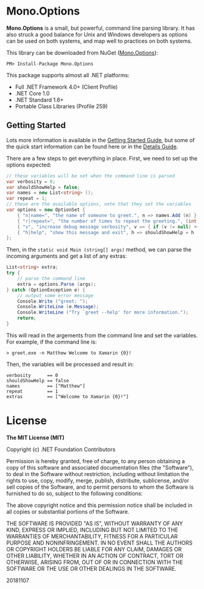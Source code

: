 # Mono.Options

**Mono.Options** is a small, but powerful, command line parsing library.  It has 
also struck a good balance for Unix and Windows developers as options can 
be used on both systems, and map well to practices on both systems.

This library can be downloaded from NuGet ([Mono.Options](https://www.nuget.org/packages/Mono.Options)):

```
PM> Install-Package Mono.Options
```

This package supports almost all .NET platforms:

 - Full .NET Framework 4.0+ (Client Profile)
 - .NET Core 1.0
 - .NET Standard 1.6+
 - Portable Class Libraries (Profile 259)

## Getting Started

Lots more information is available in the [Getting Started Guide](GettingStarted.md), 
but some of the quick start information can be found here or in 
the [Details Guide](Details.md).

There are a few steps to get everything in place. First, we need to set up the 
options expected:

```c#
// these variables will be set when the command line is parsed
var verbosity = 0;
var shouldShowHelp = false;
var names = new List<string> ();
var repeat = 1;
// these are the available options, note that they set the variables
var options = new OptionSet { 
    { "n|name=", "the name of someone to greet.", n => names.Add (n) }, 
    { "r|repeat=", "the number of times to repeat the greeting.", (int r) => repeat = r }, 
    { "v", "increase debug message verbosity", v => { if (v != null) ++verbosity; } }, 
    { "h|help", "show this message and exit", h => shouldShowHelp = h != null },
};
```

Then, in the `static void Main (string[] args)` method, we can parse the incoming 
arguments and get a list of any extras:

```c#
List<string> extra;
try {
    // parse the command line
    extra = options.Parse (args);
} catch (OptionException e) {
    // output some error message
    Console.Write ("greet: ");
    Console.WriteLine (e.Message);
    Console.WriteLine ("Try `greet --help' for more information.");
    return;
}
```

This will read in the argements from the command line and set the variables. For
example, if the command line is:

    > greet.exe -n Matthew Welcome to Xamarin {0}!

Then, the variables will be processed and result in:

    verbosity      == 0
    shouldShowHelp == false
    names          == ["Matthew"]
    repeat         == 1
    extras         == ["Welcome to Xamarin {0}!"]

# License

**The MIT License (MIT)**

Copyright (c) .NET Foundation Contributors

Permission is hereby granted, free of charge, to any person obtaining a copy of this software and associated documentation files (the "Software"), to deal in the Software without restriction, including without limitation the rights to use, copy, modify, merge, publish, distribute, sublicense, and/or sell copies of the Software, and to permit persons to whom the Software is furnished to do so, subject to the following conditions:

The above copyright notice and this permission notice shall be included in all copies or substantial portions of the Software.

THE SOFTWARE IS PROVIDED "AS IS", WITHOUT WARRANTY OF ANY KIND, EXPRESS OR IMPLIED, INCLUDING BUT NOT LIMITED TO THE WARRANTIES OF MERCHANTABILITY, FITNESS FOR A PARTICULAR PURPOSE AND NONINFRINGEMENT. IN NO EVENT SHALL THE AUTHORS OR COPYRIGHT HOLDERS BE LIABLE FOR ANY CLAIM, DAMAGES OR OTHER LIABILITY, WHETHER IN AN ACTION OF CONTRACT, TORT OR OTHERWISE, ARISING FROM, OUT OF OR IN CONNECTION WITH THE SOFTWARE OR THE USE OR OTHER DEALINGS IN THE SOFTWARE.

20181107
